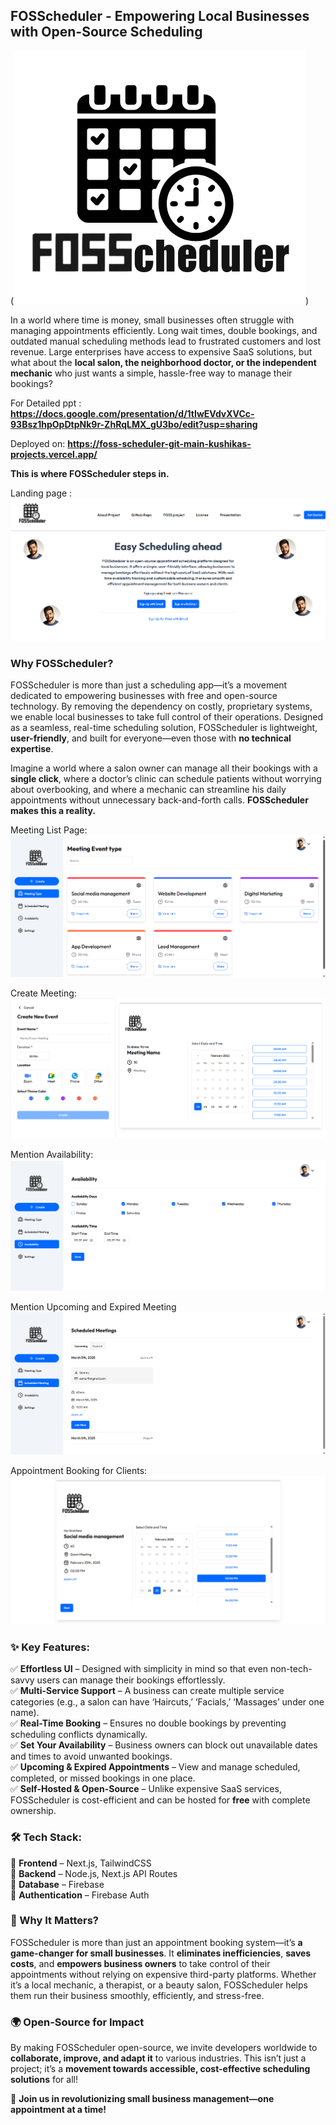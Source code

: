 ## **FOSScheduler - Empowering Local Businesses with Open-Source Scheduling**

(![alt text](image-2.png))

In a world where time is money, small businesses often struggle with managing appointments efficiently. Long wait times, double bookings, and outdated manual scheduling methods lead to frustrated customers and lost revenue. Large enterprises have access to expensive SaaS solutions, but what about the **local salon, the neighborhood doctor, or the independent mechanic** who just wants a simple, hassle-free way to manage their bookings?

For Detailed ppt : **https://docs.google.com/presentation/d/1tIwEVdvXVCc-93Bsz1hpOpDtpNk9r-ZhRqLMX_gU3bo/edit?usp=sharing**

Deployed on: **https://foss-scheduler-git-main-kushikas-projects.vercel.app/**

**This is where FOSScheduler steps in.**

Landing page :
![alt text](image-1.png)

### **Why FOSScheduler?**

FOSScheduler is more than just a scheduling app—it’s a movement dedicated to empowering businesses with free and open-source technology. By removing the dependency on costly, proprietary systems, we enable local businesses to take full control of their operations. Designed as a seamless, real-time scheduling solution, FOSScheduler is lightweight, **user-friendly**, and built for everyone—even those with **no technical expertise**.

Imagine a world where a salon owner can manage all their bookings with a **single click**, where a doctor’s clinic can schedule patients without worrying about overbooking, and where a mechanic can streamline his daily appointments without unnecessary back-and-forth calls. **FOSScheduler makes this a reality.**

Meeting List Page:
![alt text](image-7.png)

Create Meeting:
![alt text](image-6.png)

Mention Availability:
![alt text](image-4.png)

Mention Upcoming and Expired Meeting
![alt text](image-5.png)

Appointment Booking for Clients:
![alt text](image-8.png)

### **✨ Key Features:**

✅ **Effortless UI** – Designed with simplicity in mind so that even non-tech-savvy users can manage their bookings effortlessly.  
✅ **Multi-Service Support** – A business can create multiple service categories (e.g., a salon can have ‘Haircuts,’ ‘Facials,’ ‘Massages’ under one name).  
✅ **Real-Time Booking** – Ensures no double bookings by preventing scheduling conflicts dynamically.  
✅ **Set Your Availability** – Business owners can block out unavailable dates and times to avoid unwanted bookings.  
✅ **Upcoming & Expired Appointments** – View and manage scheduled, completed, or missed bookings in one place.  
✅ **Self-Hosted & Open-Source** – Unlike expensive SaaS services, FOSScheduler is cost-efficient and can be hosted for **free** with complete ownership.

### **🛠 Tech Stack:**

🔹 **Frontend** – Next.js, TailwindCSS  
🔹 **Backend** – Node.js, Next.js API Routes  
🔹 **Database** – Firebase  
🔹 **Authentication** – Firebase Auth

### **💖 Why It Matters?**

FOSScheduler is more than just an appointment booking system—it’s **a game-changer for small businesses**. It **eliminates inefficiencies**, **saves costs**, and **empowers business owners** to take control of their appointments without relying on expensive third-party platforms. Whether it’s a local mechanic, a therapist, or a beauty salon, FOSScheduler helps them run their business smoothly, efficiently, and stress-free.

### **🌍 Open-Source for Impact**

By making FOSScheduler open-source, we invite developers worldwide to **collaborate, improve, and adapt it** to various industries. This isn’t just a project; it’s a **movement towards accessible, cost-effective scheduling solutions** for all!

🚀 **Join us in revolutionizing small business management—one appointment at a time!**
